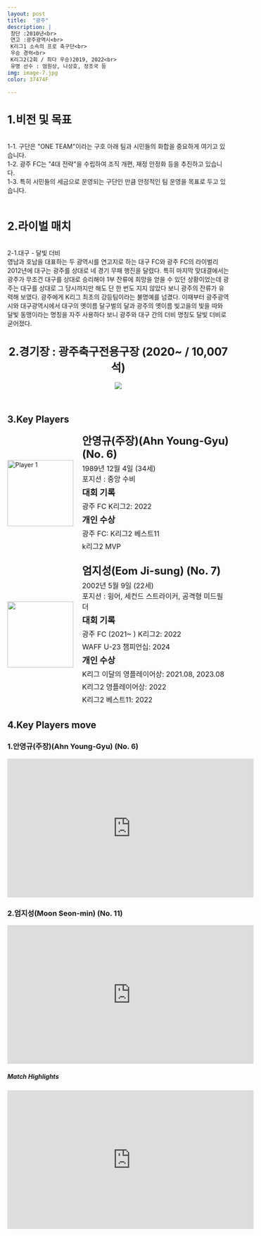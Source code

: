 ```yaml
---
layout: post
title:  "광주"
description: |
 창단 :2010년<br>
 연고 :광주광역시<br>
 K리그1 소속의 프로 축구단<br>
 우승 경력<br>
 K리그2(2회 / 최다 우승)2019, 2022<br>
 유명 선수 : 엄원상, 나상호, 정조국 등 
img: image-7.jpg
color: 37474F

---
```

<html>
<head>
  <title>Hyundai Motors Jeonbuk</title>
  <style>
    .player-info {
      display: flex;
      align-items: center;
      margin-bottom: 20px;
    }
    .player-info img {
      width: 150px;
      height: 150px;
      margin-right: 20px;
    }
    .player-info h3 {
      font-size: 24px;
      margin: 0;
    }
    .player-info p {
      font-size: 16px;
      margin: 5px 0;
    }
    h1{
      font-size: 25px;
    }
  </style>
  <h1>1.비전 및 목표</h1><br>
   1-1. 구단은 "ONE TEAM"이라는 구호 아래 팀과 시민들의 화합을 중요하게 여기고 있습니다.  <br>
   1-2. 광주 FC는 "4대 전략"을 수립하여 조직 개편, 재정 안정화 등을 추진하고 있습니다. <br>
   1-3. 특히 시민들의 세금으로 운영되는 구단인 만큼 안정적인 팀 운영을 목표로 두고 있습니다.<br><br>
   <h1>2.라이벌 매치</h1><br>
    2-1.대구 - 달빛 더비<br>
    영남과 호남을 대표하는 두 광역시를 연고지로 하는 대구 FC와 광주 FC의 라이벌리<br>
    2012년에 대구는 광주를 상대로 네 경기 무패 행진을 달렸다. 특히 마지막 맞대결에서는 광주가 무조건 대구를 상대로 승리해야 1부 잔류에 희망을 얻을 수 있던 상황이었는데 광주는 대구를 상대로 그 당시까지만 해도 단 한 번도 지지 않았다 보니 광주의 잔류가 유력해 보였다. 광주에게 K리그 최초의 강등팀이라는 불명예를 넘겼다.
    이때부터 광주광역시와 대구광역시에서 대구의 옛이름 달구벌의 달과 광주의 옛이름 빛고을의 빛을 따와 달빛 동맹이라는 명칭을 자주 사용하다 보니 광주와 대구 간의 더비 명칭도 달빛 더비로 굳어졌다.<br>
</head>
<body>
  <header>
    <h1>2.경기장 : 광주축구전용구장 (2020~ / 10,007석)</h1>
    <img src="https://i.namu.wiki/i/9CUzS8HCJDrRJzlyHuh3J2FGaoy5bwJ7EBmh7s1QRNtQadHcdNyqXkaM1TpcfoK_5PEUd_4q850kbDfJtOltldfgt3xls_QfrfHIzgAHUQq2FzpoG_BhqqGK_CUG2NMLR9Q6ZMdZibgp1NVGvo_sZw.webp">
  </header>
  <main>
    <section>
      <h2>3.Key Players</h2>
      <div class="player-info">
        <img src="https://i.namu.wiki/i/YHZFykxNTM4Jf6wwVFTLws0uLrTn-5Byy6ZJ3t1epbJQ2a3LLwTDTc8Gcmg1Hw82ClNl_96ERaHgjd9hZmY5SHgPp3x4vx5V9BtYieZbqoyNinhwOXG40-EVcNetxsZGtio_CjN16EjgTUM7tL0IrQ.webp"
          alt="Player 1">
        <div>
          <h3>안영규(주장)(Ahn Young-Gyu) (No. 6)</h3> <p>1989년 12월 4일 (34세) <br> 포지션 : 중앙 수비</p>
          <p><strong style="font-size: 1.2em;">대회 기록</strong></p>
          <p>광주 FC K리그2: 2022</p>
          <p><strong style="font-size: 1.2em;">개인 수상</strong></p>
          <p>광주 FC: K리그2 베스트11</p>
          <p>k리그2 MVP</p>
        </div>
      </div>
      <div class="player-info">
        <img src="https://i.namu.wiki/i/E74ZoJBtA6Sbaym0r4dpxjTQxW33Uj0DxvWM2VNdftbjSbjAHwjZ2ryF18aVLDTh-2rA-2PzkwM0tqwLFhbHzmzlQQ5LuRDclAcsIvWUrUT5x95ixgV9GJLOcs4H3TRIoDuTqgLlWfNpalqvyoRjDQ.webp">
        <div>
          <h3>엄지성(Eom Ji-sung) (No. 7)</h3> <p>2002년 5월 9일 (22세) <br> 포지션 : 윙어, 세컨드 스트라이커, 공격형 미드필더</p>
          <p><strong style="font-size: 1.2em;">대회 기록</strong></p>
          <p>광주 FC (2021~ ) K리그2: 2022</p>
          <p>WAFF U-23 챔피언십: 2024</p>
          <p><strong style="font-size: 1.2em;">개인 수상</strong></p>
          <p>K리그 이달의 영플레이어상: 2021.08, 2023.08</p>
          <p>K리그2 영플레이어상: 2022</p>
          <p>K리그2 베스트11: 2022</p>
        </div>
      </div>
    </section>
    <section>
      <h2>4.Key Players move</h2>
      <h4>
      <h3>1.안영규(주장)(Ahn Young-Gyu) (No. 6)</h3>
      <iframe width="560" height="315" src="https://www.youtube.com/embed/_h4t60jPWLU" frameborder="0" allow="accelerometer; autoplay; encrypted-media; gyroscope; picture-in-picture" allowfullscreen></iframe>
      <h3>2.엄지성(Moon Seon-min) (No. 11)</h3>
      <iframe width="560" height="315" src="https://www.youtube.com/embed/ShLVlx6RSIY" frameborder="0" allow="accelerometer; autoplay; encrypted-media; gyroscope; picture-in-picture" allowfullscreen></iframe>
      </h4> 
    </section>
    <section>
      <h5>Match Highlights</h5>
      <iframe width="560" height="315" src="https://www.youtube.com/embed/k7xesiMuAhw" frameborder="0"
        allow="accelerometer; autoplay; encrypted-media; gyroscope; picture-in-picture" allowfullscreen></iframe>
    </section>
  </main>
</body>
</html>